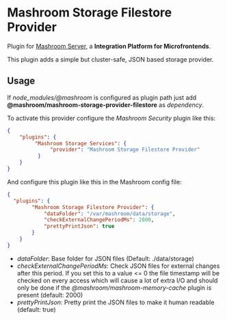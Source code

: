 
# Mashroom Storage Filestore Provider

Plugin for [Mashroom Server](https://www.mashroom-server.com), a **Integration Platform for Microfrontends**.

This plugin adds a simple but cluster-safe, JSON based storage provider.

## Usage

If *node_modules/@mashroom* is configured as plugin path just add **@mashroom/mashroom-storage-provider-filestore** as *dependency*.

To activate this provider configure the _Mashroom Security_ plugin like this:

```json
{
    "plugins": {
         "Mashroom Storage Services": {
              "provider": "Mashroom Storage Filestore Provider"
          }
    }
}
```

And configure this plugin like this in the Mashroom config file:

```json
{
  "plugins": {
        "Mashroom Storage Filestore Provider": {
            "dataFolder": "/var/mashroom/data/storage",
            "checkExternalChangePeriodMs": 2000,
            "prettyPrintJson": true
        }
    }
}
```

 * _dataFolder_: Base folder for JSON files (Default: ./data/storage)
 * _checkExternalChangePeriodMs_: Check JSON files for external changes after this period.
   If you set this to a value <= 0 the file timestamp will be checked on every access which will cause
   a lot of extra I/O and should only be done if the *@mashroom/mashroom-memory-cache* plugin is present (default: 2000)
 * _prettyPrintJson_: Pretty print the JSON files to make it human readable (default: true)
